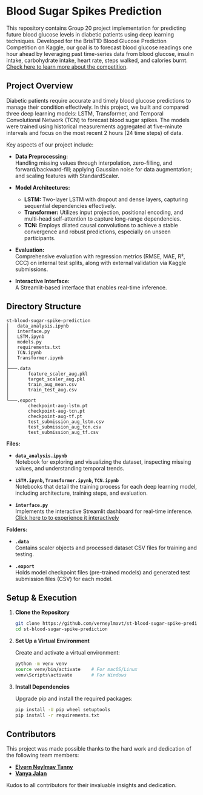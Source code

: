 # Blood Sugar Spikes Prediction

This repository contains Group 20 project implementation for predicting future blood glucose levels in diabetic patients using deep learning techniques. Developed for the BrisT1D Blood Glucose Prediction Competition on Kaggle, our goal is to forecast blood glucose readings one hour ahead by leveraging past time-series data from blood glucose, insulin intake, carbohydrate intake, heart rate, steps walked, and calories burnt. [Check here to learn more about the competition](https://www.kaggle.com/competitions/brist1d/).


## Project Overview

Diabetic patients require accurate and timely blood glucose predictions to manage their condition effectively. In this project, we built and compared three deep learning models: LSTM, Transformer, and Temporal Convolutional Network (TCN) to forecast blood sugar spikes. The models were trained using historical measurements aggregated at five-minute intervals and focus on the most recent 2 hours (24 time steps) of data.

Key aspects of our project include:

- **Data Preprocessing:**  
  Handling missing values through interpolation, zero-filling, and forward/backward-fill; applying Gaussian noise for data augmentation; and scaling features with StandardScaler.
  
- **Model Architectures:**  
  - **LSTM:** Two-layer LSTM with dropout and dense layers, capturing sequential dependencies effectively.  
  - **Transformer:** Utilizes input projection, positional encoding, and multi-head self-attention to capture long-range dependencies.  
  - **TCN:** Employs dilated causal convolutions to achieve a stable convergence and robust predictions, especially on unseen participants.
  
- **Evaluation:**  
  Comprehensive evaluation with regression metrics (RMSE, MAE, R², CCC) on internal test splits, along with external validation via Kaggle submissions.

- **Interactive Interface:**  
  A Streamlit-based interface that enables real-time inference.


## Directory Structure

```
st-blood-sugar-spike-prediction
│   data_analysis.ipynb
│   interface.py
│   LSTM.ipynb
│   models.py
│   requirements.txt
│   TCN.ipynb
│   Transformer.ipynb
│   
├───.data
│       feature_scaler_aug.pkl
│       target_scaler_aug.pkl
│       train_aug_mean.csv
│       train_test_aug.csv
│
└───.export
        checkpoint-aug-lstm.pt
        checkpoint-aug-tcn.pt
        checkpoint-aug-tf.pt
        test_submission_aug_lstm.csv
        test_submission_aug_tcn.csv
        test_submission_aug_tf.csv
```


**Files:**

- **`data_analysis.ipynb`**  
  Notebook for exploring and visualizing the dataset, inspecting missing values, and understanding temporal trends.

- **`LSTM.ipynb`, `Transformer.ipynb`, `TCN.ipynb`**  
  Notebooks that detail the training process for each deep learning model, including architecture, training steps, and evaluation.

- **`interface.py`**  
  Implements the interactive Streamlit dashboard for real-time inference. [Click here to to experience it interactively](https://g20-blood-sugar-spike-prediction.streamlit.app)

**Folders:**

- **`.data`**  
  Contains scaler objects and processed dataset CSV files for training and testing.

- **`.export`**  
  Holds model checkpoint files (pre-trained models) and generated test submission files (CSV) for each model.


## Setup & Execution

1. **Clone the Repository**

   ```bash
   git clone https://github.com/verneylmavt/st-blood-sugar-spike-prediction.git
   cd st-blood-sugar-spike-prediction
   ```

2. **Set Up a Virtual Environment**

   Create and activate a virtual environment:

   ```bash
   python -m venv venv
   source venv/bin/activate    # For macOS/Linux
   venv\Scripts\activate       # For Windows
   ```

3. **Install Dependencies**

   Upgrade pip and install the required packages:

   ```bash
   pip install -U pip wheel setuptools
   pip install -r requirements.txt
   ```


## Contributors

This project was made possible thanks to the hard work and dedication of the following team members:

- **[Elvern Neylmav Tanny](https://github.com/verneylmavt)**
- **[Vanya Jalan](https://github.com/vanyaayy)**

Kudos to all contributors for their invaluable insights and dedication.